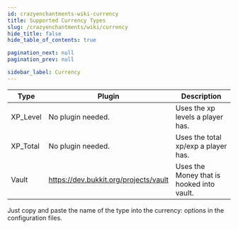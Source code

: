 ```yaml
---
id: crazyenchantments-wiki-currency
title: Supported Currency Types
slug: /crazyenchantments/wiki/currency
hide_title: false
hide_table_of_contents: true

pagination_next: null
pagination_prev: null

sidebar_label: Currency
---
```


| Type     | Plugin                                | Description                               |
|----------|---------------------------------------|-------------------------------------------|
| XP_Level | No plugin needed.                     | Uses the xp levels a player has.          |
| XP_Total | No plugin needed.                     | Uses the total xp/exp a player has.       |
| Vault    | https://dev.bukkit.org/projects/vault | Uses the Money that is hooked into vault. |

Just copy and paste the name of the type into the currency: options in the configuration files.